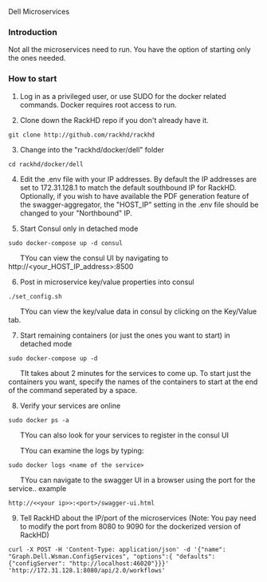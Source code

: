 Dell Microservices

### Introduction
Not all the microservices need to run.  You have the option of starting only the ones needed.

### How to start

1. Log in as a privileged user, or use SUDO for the docker related commands.  Docker requires root access to run.

2. Clone down the RackHD repo if you don't already have it.
~~~
git clone http://github.com/rackhd/rackhd
~~~

3.  Change into the "rackhd/docker/dell" folder
~~~
cd rackhd/docker/dell
~~~

4. Edit the .env file with your IP addresses.  By default the IP addresses are set to 172.31.128.1 to match the default southbound IP for RackHD. 
Optionally, if you wish to have available the PDF generation feature of the swagger-aggregator, the "HOST_IP" setting in the .env file should be changed to your "Northbound" IP.

5. Start Consul only in detached mode
~~~
sudo docker-compose up -d consul
~~~
&nbsp;&nbsp;&nbsp;&nbsp;&nbsp;&nbsp;TYou can view the consul UI by navigating to http://<your_HOST_IP_address>:8500

6. Post in microservice key/value properties into consul
~~~
./set_config.sh
~~~
&nbsp;&nbsp;&nbsp;&nbsp;&nbsp;&nbsp;TYou can view the key/value data in consul by clicking on the Key/Value tab.

7. Start remaining containers (or just the ones you want to start) in detached mode
~~~
sudo docker-compose up -d
~~~
&nbsp;&nbsp;&nbsp;&nbsp;&nbsp;&nbsp;TIt takes about 2 minutes for the services to come up. To start just the containers you want, specify the names of the containers to start at the end of the command seperated by a space.

8. Verify your services are online
~~~
sudo docker ps -a
~~~
&nbsp;&nbsp;&nbsp;&nbsp;&nbsp;&nbsp;TYou can also look for your services to register in the consul UI

&nbsp;&nbsp;&nbsp;&nbsp;&nbsp;&nbsp;TYou can examine the logs by typing:
~~~
sudo docker logs <name of the service>
~~~ 
&nbsp;&nbsp;&nbsp;&nbsp;&nbsp;&nbsp;TYou can navigate to the swagger UI in a browser using the port for the service.. example 
~~~
http://<<your ip>>:<port>/swagger-ui.html
~~~

9. Tell RackHD about the IP/port of the microservices 
(Note: You pay need to modify the port from 8080 to 9090 for the dockerized version of RackHD)  
~~~
curl -X POST -H 'Content-Type: application/json' -d '{"name": "Graph.Dell.Wsman.ConfigServices", "options":{ "defaults": {"configServer": "http://localhost:46020"}}}' 'http://172.31.128.1:8080/api/2.0/workflows'
~~~

